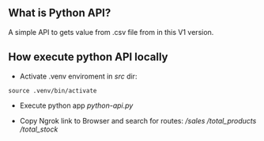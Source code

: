 ## What is Python API?

A simple API to gets value from .csv file from in this V1 version.

## How execute python API locally

- Activate .venv enviroment in *src* dir: 

```
source .venv/bin/activate
```

- Execute python app *python-api.py*

- Copy Ngrok link to Browser and search for routes:
*/sales*
*/total_products*
*/total_stock*